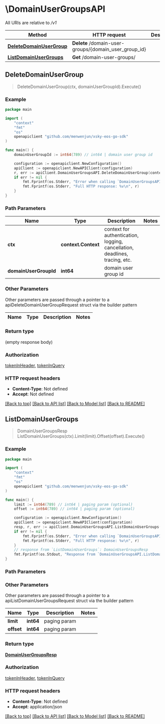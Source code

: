 # \DomainUserGroupsAPI

All URIs are relative to */v1*

Method | HTTP request | Description
------------- | ------------- | -------------
[**DeleteDomainUserGroup**](DomainUserGroupsAPI.md#DeleteDomainUserGroup) | **Delete** /domain-user-groups/{domain_user_group_id} | 
[**ListDomainUserGroups**](DomainUserGroupsAPI.md#ListDomainUserGroups) | **Get** /domain-user-groups/ | 



## DeleteDomainUserGroup

> DeleteDomainUserGroup(ctx, domainUserGroupId).Execute()





### Example

```go
package main

import (
	"context"
	"fmt"
	"os"
	openapiclient "github.com/menwenjun/xsky-eos-go-sdk"
)

func main() {
	domainUserGroupId := int64(789) // int64 | domain user group id

	configuration := openapiclient.NewConfiguration()
	apiClient := openapiclient.NewAPIClient(configuration)
	r, err := apiClient.DomainUserGroupsAPI.DeleteDomainUserGroup(context.Background(), domainUserGroupId).Execute()
	if err != nil {
		fmt.Fprintf(os.Stderr, "Error when calling `DomainUserGroupsAPI.DeleteDomainUserGroup``: %v\n", err)
		fmt.Fprintf(os.Stderr, "Full HTTP response: %v\n", r)
	}
}
```

### Path Parameters


Name | Type | Description  | Notes
------------- | ------------- | ------------- | -------------
**ctx** | **context.Context** | context for authentication, logging, cancellation, deadlines, tracing, etc.
**domainUserGroupId** | **int64** | domain user group id | 

### Other Parameters

Other parameters are passed through a pointer to a apiDeleteDomainUserGroupRequest struct via the builder pattern


Name | Type | Description  | Notes
------------- | ------------- | ------------- | -------------


### Return type

 (empty response body)

### Authorization

[tokenInHeader](../README.md#tokenInHeader), [tokenInQuery](../README.md#tokenInQuery)

### HTTP request headers

- **Content-Type**: Not defined
- **Accept**: Not defined

[[Back to top]](#) [[Back to API list]](../README.md#documentation-for-api-endpoints)
[[Back to Model list]](../README.md#documentation-for-models)
[[Back to README]](../README.md)


## ListDomainUserGroups

> DomainUserGroupsResp ListDomainUserGroups(ctx).Limit(limit).Offset(offset).Execute()





### Example

```go
package main

import (
	"context"
	"fmt"
	"os"
	openapiclient "github.com/menwenjun/xsky-eos-go-sdk"
)

func main() {
	limit := int64(789) // int64 | paging param (optional)
	offset := int64(789) // int64 | paging param (optional)

	configuration := openapiclient.NewConfiguration()
	apiClient := openapiclient.NewAPIClient(configuration)
	resp, r, err := apiClient.DomainUserGroupsAPI.ListDomainUserGroups(context.Background()).Limit(limit).Offset(offset).Execute()
	if err != nil {
		fmt.Fprintf(os.Stderr, "Error when calling `DomainUserGroupsAPI.ListDomainUserGroups``: %v\n", err)
		fmt.Fprintf(os.Stderr, "Full HTTP response: %v\n", r)
	}
	// response from `ListDomainUserGroups`: DomainUserGroupsResp
	fmt.Fprintf(os.Stdout, "Response from `DomainUserGroupsAPI.ListDomainUserGroups`: %v\n", resp)
}
```

### Path Parameters



### Other Parameters

Other parameters are passed through a pointer to a apiListDomainUserGroupsRequest struct via the builder pattern


Name | Type | Description  | Notes
------------- | ------------- | ------------- | -------------
 **limit** | **int64** | paging param | 
 **offset** | **int64** | paging param | 

### Return type

[**DomainUserGroupsResp**](DomainUserGroupsResp.md)

### Authorization

[tokenInHeader](../README.md#tokenInHeader), [tokenInQuery](../README.md#tokenInQuery)

### HTTP request headers

- **Content-Type**: Not defined
- **Accept**: application/json

[[Back to top]](#) [[Back to API list]](../README.md#documentation-for-api-endpoints)
[[Back to Model list]](../README.md#documentation-for-models)
[[Back to README]](../README.md)


